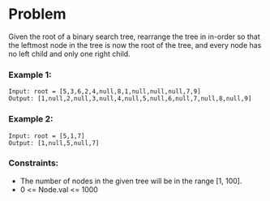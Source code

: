# Problem

Given the root of a binary search tree, rearrange the tree in in-order so that the leftmost node in the tree is now the root of the tree, and every node has no left child and only one right child.

### Example 1:

```
Input: root = [5,3,6,2,4,null,8,1,null,null,null,7,9]
Output: [1,null,2,null,3,null,4,null,5,null,6,null,7,null,8,null,9]
```

### Example 2:
```
Input: root = [5,1,7]
Output: [1,null,5,null,7]
```

### Constraints:

- The number of nodes in the given tree will be in the range [1, 100].
- 0 <= Node.val <= 1000

